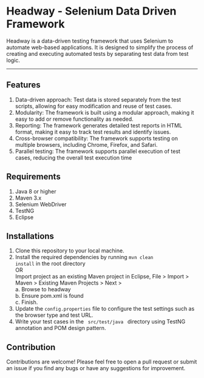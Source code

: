 # Headway - Selenium Data Driven Framework

Headway is a data-driven testing framework that uses Selenium to automate web-based applications. It is designed to
simplify the process of creating and executing automated tests by separating test data from test logic.

********************************************************************************

## Features

1. Data-driven approach: Test data is stored separately from the test scripts, allowing for easy modification and reuse
   of test cases.
2. Modularity: The framework is built using a modular approach, making it easy to add or remove functionality as needed.
3. Reporting: The framework generates detailed test reports in HTML format, making it easy to track test results and
   identify issues.
4. Cross-browser compatibility: The framework supports testing on multiple browsers, including Chrome, Firefox, and
   Safari.
5. Parallel testing: The framework supports parallel execution of test cases, reducing the overall test execution time

## Requirements

1. Java 8 or higher
2. Maven 3.x
3. Selenium WebDriver
4. TestNG
5. Eclipse

## Installations

1. Clone this repository to your local machine.
2. Install the required dependencies by running <code>mvn clean install</code> in the root directory <br>
   OR <br>
   Import project as an existing Maven project in Eclipse, File > Import > Maven > Existing Maven Projects > Next > <br>
   a. Browse to headway <br>
   b. Ensure pom.xml is found <br>
   c. Finish.
3. Update the <code>config.properties</code> file to configure the test settings such as the browser type and test URL.
4. Write your test cases in the <code> src/test/java </code> directory using TestNG annotation and POM design pattern.

## Contribution

Contributions are welcome! Please feel free to open a pull request or submit an issue if you find any bugs or have any
suggestions for improvement.
